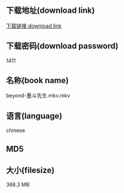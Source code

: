 ## 下载地址(download link)
[下载链接 download link](https://voluble-croquembouche-d321dc.netlify.app/?s=beyond-%E5%A2%A8%E6%96%97%E5%85%88%E7%94%9F.mkv)

## 下载密码(download password)
1411

## 名称(book name)
beyond-墨斗先生.mkv.mkv

## 语言(language)
chinese

## MD5


## 大小(filesize)
368.3 MB
